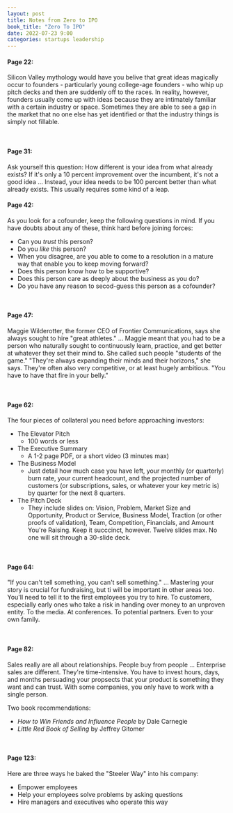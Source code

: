 ```yaml
---
layout: post
title: Notes from Zero to IPO
book_title: "Zero To IPO"
date: 2022-07-23 9:00
categories: startups leadership
---
```


#### Page 22: ###
Silicon Valley mythology would have you belive that great ideas magically occur to founders - particularly young college-age founders - who whip up pitch decks and then are suddenly off to the races. In reality, however, founders usually come up with ideas because they are intimately familiar with a certain industry or space. Sometimes they are able to see a gap in the market that no one else has yet identified or that the industry things is simply not fillable. 

<br>

#### Page 31: ###
Ask yourself this question: How different is your idea from what already exists? If it's only a 10 percent improvement over the incumbent, it's not a good idea ... Instead, your idea needs to be 100 percent better than what already exists. This usually requires some kind of a leap. 
<br>


#### Page 42: ###

As you look for a cofounder, keep the following questions in mind. If you have doubts about any of these, think hard before joining forces:
* Can you _trust_ this person?
* Do you _like_ this person?
* When you disagree, are you able to come to a resolution in a mature way that enable you to keep moving forward?
* Does this person know how to be supportive?
* Does this person care as deeply about the business as you do?
* Do you have any reason to secod-guess this person as a cofounder?

<br>

#### Page 47: ###
Maggie Wilderotter, the former CEO of Frontier Communications, says she always sought to hire "great athletes." ... Maggie meant that you had to be a person who naturally sought to continuously learn, practice, and get better at whatever they set their mind to. She called such people "students of the game." "They're always expanding their minds and their horizons," she says. They're often also very competitive, or at least hugely ambitious. "You have to have that fire in your belly."

<br>


#### Page 62: ###
The four pieces of collateral you need before approaching investors:
* The Elevator Pitch
  * 100 words or less
* The Executive Summary
  * A 1-2 page PDF, or a short video (3 minutes max)
* The Business Model
  * Just detail how much case you have left, your monthly (or quarterly) burn rate, your current headcount, and the projected number of customers (or subscriptions, sales, or whatever your key metric is) by quarter for the next 8 quarters.
* The Pitch Deck
  * They include slides on: Vision, Problem, Market Size and Opportunity, Product or Service, Business Model, Traction (or other proofs of validation), Team, Competition, Financials, and Amount You're Raising. Keep it succcinct, however. Twelve slides max. No one will sit through a 30-slide deck.

<br> 

#### Page 64: ###
"If you can't tell something, you can't sell something." ... Mastering your story is crucial for fundraising, but ti will be important in other areas too. You'll need to tell it to the first employees you try to hire. To customers, especially early ones who take a risk in handing over money to an unproven entity. To the media. At conferences. To potential partners. Even to your own family. 

<br> 

#### Page 82: ###
Sales really are all about relationships. People buy from people ... Enterprise sales are different. They're time-intensive. You have to invest hours, days, and months persuading your propsects that your product is something they want and can trust. With some companies, you only have to work with a single person. 

Two book recommendations:
* _How to Win Friends and Influence People_ by Dale Carnegie
* _Little Red Book of Selling_ by Jeffrey Gitomer

<br>

#### Page 123: ###
Here are three ways he baked the "Steeler Way" into his company:
* Empower employees
* Help your employees solve problems by asking questions
* Hire managers and executives who operate this way